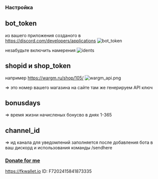 ### Настройка

## bot_token
из вашего приложения созданого в https://discord.com/developers/applications
![bot_token](https://junger.zzux.com/webhook/guide/4.png)

незабудьте включить намерения
![idents](https://junger.zzux.com/webhook/guide/3.png)

## shopid и shop_token
например https://wargm.ru/shop/105/
 ![wargm_api.png](https://junger.zzux.com/webhook/guide/wargm_shop_api.png)
 
=> это номер вашего магазина на сайте там же генерируем API ключ

## bonusdays 
=> время жизни начисленых бонусво в днях 1-365
## channel_id 
=> ид канала для уведомлений заполняется после добавления бота в ваш дискорд и использования команды /sendhere




### [Donate for me](https://yoomoney.ru/to/4100116619431314)
https://fkwallet.io  ID: F7202415841873335


 

